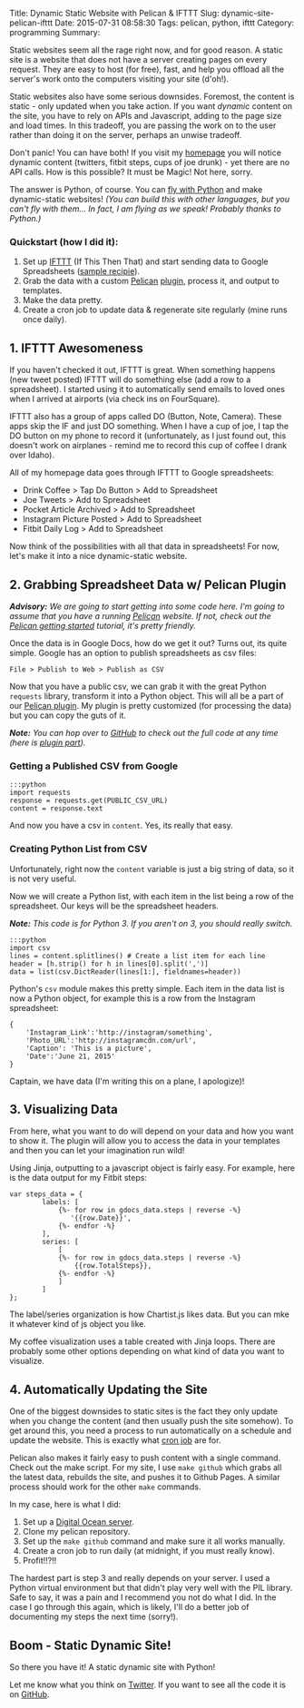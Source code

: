 Title: Dynamic Static Website with Pelican & IFTTT
Slug: dynamic-site-pelican-ifttt
Date: 2015-07-31 08:58:30
Tags: pelican, python, ifttt
Category: programming
Summary: 

Static websites seem all the rage right now, and for good reason. A static site is a website that does not have a server creating pages on every request. They are easy to host (for free), fast, and help you offload all the server's work onto the computers visiting your site (d'oh!).

Static websites also have some serious downsides. Foremost, the content is static - only updated when you take action. If you want *dynamic* content on the site, you have to rely on APIs and Javascript, adding to the page size and load times. In this tradeoff, you are passing the work on to the user rather than doing it on the server, perhaps an unwise tradeoff.

Don't panic! You can have both! If you visit my [homepage](https://joeahand.com) you will notice dynamic content (twitters, fitbit steps, cups of joe drunk) - yet there are no API calls. How is this possible? It must be Magic! Not here, sorry.

The answer is Python, of course. You can [fly with Python](https://xkcd.com/353/) and make dynamic-static websites! *(You can build this with other languages, but you can't fly with them... In fact, I am flying as we speak! Probably thanks to Python.)*

### Quickstart (how I did it):

1. Set up [IFTTT](https://ifttt.com) (If This Then That) and start sending data to Google Spreadsheets ([sample recipie](https://ifttt.com/recipes/112226-save-your-tweets-in-a-google-spreadsheet)).
2. Grab the data with a custom [Pelican](http://getpelican.com) [plugin](https://github.com/joehand/joeahand/tree/master/plugins/pelican_gdocs), process it, and output to templates.
3. Make the data pretty.
4. Create a cron job to update data & regenerate site regularly (mine runs once daily).

## 1. IFTTT Awesomeness

If you haven't checked it out, IFTTT is great. When something happens (new tweet posted) IFTTT will do something else (add a row to a spreadsheet). I started using it to automatically send emails to loved ones when I arrived at airports (via check ins on FourSquare).

IFTTT also has a group of apps called DO (Button, Note, Camera). These apps skip the IF and just DO something. When I have a cup of joe, I tap the DO button on my phone to record it (unfortunately, as I just found out, this doesn't work on airplanes - remind me to record this cup of coffee I drank over Idaho).

All of my homepage data goes through IFTTT to Google spreadsheets:

* Drink Coffee > Tap Do Button > Add to Spreadsheet
* Joe Tweets > Add to Spreadsheet
* Pocket Article Archived > Add to Spreadsheet
* Instagram Picture Posted > Add to Spreadsheet
* Fitbit Daily Log > Add to Spreadsheet

Now think of the possibilities with all that data in spreadsheets! For now, let's make it into a nice dynamic-static website.

## 2. Grabbing Spreadsheet Data w/ Pelican Plugin

***Advisory:*** *We are going to start getting into some code here. I'm going to assume that you have a running [Pelican](http://getpelican.com) website. If not, check out the [Pelican getting started](http://docs.getpelican.com/en/3.6.2/quickstart.html) tutorial, it's pretty friendly.*

Once the data is in Google Docs, how do we get it out? Turns out, its quite simple. Google has an option to publish spreadsheets as csv files:

    File > Publish to Web > Publish as CSV

Now that you have a public csv, we can grab it with the great Python `requests` library, transform it into a Python object. This will all be a part of our [Pelican plugin](http://docs.getpelican.com/en/latest/plugins.html). My plugin is pretty customized (for processing the data) but you can copy the guts of it.

***Note:*** *You can hop over to [GitHub](https://github.com/joehand/joeahand) to check out the full code at any time (here is [plugin part](https://github.com/joehand/joeahand/tree/master/plugins/pelican_gdocs)).*

### Getting a Published CSV from Google

    :::python
    import requests
    response = requests.get(PUBLIC_CSV_URL)
    content = response.text

And now you have a csv in `content`. Yes, its really that easy.

### Creating Python List from CSV

Unfortunately, right now the `content` variable is just a big string of data, so it is not very useful. 

Now we will create a Python list, with each item in the list being a row of the spreadsheet. Our keys will be the spreadsheet headers.

***Note:*** *This code is for Python 3. If you aren't on 3, you should really switch.*

    :::python
    import csv
    lines = content.splitlines() # Create a list item for each line
    header = [h.strip() for h in lines[0].split(',')]
    data = list(csv.DictReader(lines[1:], fieldnames=header))

Python's `csv` module makes this pretty simple. Each item in the data list is now a Python object, for example this is a row from the Instagram spreadsheet:
    
    {
        'Instagram_Link':'http://instagram/something', 
        'Photo_URL':'http://instagramcdn.com/url', 
        'Caption': 'This is a picture', 
        'Date':'June 21, 2015'
    }

Captain, we have data (I'm writing this on a plane, I apologize)!

## 3. Visualizing Data

From here, what you want to do will depend on your data and how you want to show it. The plugin will allow you to access the data in your templates and then you can let your imagination run wild!

Using Jinja, outputting to a javascript object is fairly easy. For example, here is the data output for my Fitbit steps:

    var steps_data = {
            labels: [
                {%- for row in gdocs_data.steps | reverse -%}
                   '{{row.Date}}',
                {%- endfor -%}
            ],
            series: [
                [
                {%- for row in gdocs_data.steps | reverse -%}
                    {{row.TotalSteps}},
                {%- endfor -%}
                ]
            ]
    };

The label/series organization is how Chartist.js likes data. But you can mke it whatever kind of js object you like.

My coffee visualization uses a table created with Jinja loops. There are probably some other options depending on what kind of data you want to visualize.

## 4. Automatically Updating the Site

One of the biggest downsides to static sites is the fact they only update when you change the content (and then usually push the site somehow). To get around this, you need a process to run automatically on a schedule and update the website. This is exactly what [cron job](http://crontab.org/) are for.

Pelican also makes it fairly easy to push content with a single command. Check out the make script. For my site, I use `make github` which grabs all the latest data, rebuilds the site, and pushes it to Github Pages. A similar process should work for the other `make` commands.

In my case, here is what I did:

1. Set up a [Digital Ocean server](https://www.digitalocean.com/?refcode=94657bdeab0c).
2. Clone my pelican repository.
3. Set up the `make github` command and make sure it all works manually.
4. Create a cron job to run daily (at midnight, if you must really know).
5. Profit!!?!!

The hardest part is step 3 and really depends on your server. I used a Python virtual environment but that didn't play very well with the PIL library. Safe to say, it was a pain and I recommend you not do what I did. In the case I go through this again, which is likely, I'll do a better job of documenting my steps the next time (sorry!).

## Boom - Static Dynamic Site!

So there you have it! A static dynamic site with Python! 

Let me know what you think on [Twitter](https://twitter.com/joeahand). If you want to see all the code it is on [GitHub](https://github.com/joehand/joeahand).


